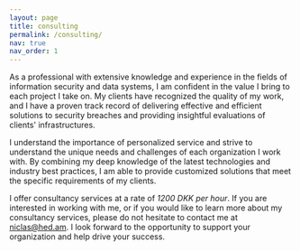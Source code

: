 ```yaml
---
layout: page
title: consulting
permalink: /consulting/
nav: true
nav_order: 1
---
```


As a professional with extensive knowledge and experience in the fields of information security and data systems, I am confident in the value I bring to each project I take on. My clients have recognized the quality of my work, and I have a proven track record of delivering effective and efficient solutions to security breaches and providing insightful evaluations of clients' infrastructures.

I understand the importance of personalized service and strive to understand the unique needs and challenges of each organization I work with. By combining my deep knowledge of the latest technologies and industry best practices, I am able to provide customized solutions that meet the specific requirements of my clients.

I offer consultancy services at a rate of *1200 DKK per hour*. If you are interested in working with me, or if you would like to learn more about my consultancy services, please do not hesitate to contact me at [niclas@hed.am](mailto:niclas@hed.am). I look forward to the opportunity to support your organization and help drive your success.